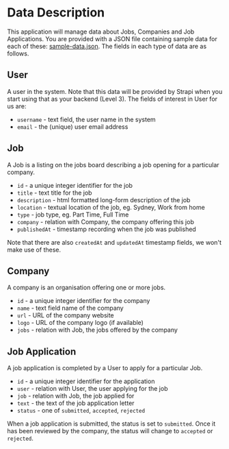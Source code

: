 
# Data Description

This application will manage data about Jobs, Companies and Job Applications.  You are
provided with a JSON file containing sample data for each of these: 
[sample-data.json](frontend/sample-data.json). The
fields in each type of data are as follows.

## User

A user in the system. Note that this data will be provided by Strapi when you start using
that as your backend (Level 3).  The fields of interest in User for us are:

* `username` - text field, the user name in the system
* `email` - the (unique) user email address

## Job

A Job is a listing on the jobs board describing a job opening for a particular company. 

* `id` - a unique integer identifier for the job
* `title` - text title for the job
* `description` - html formatted long-form description of the job
* `location` - textual location of the job, eg. Sydney, Work from home
* `type` - job type, eg. Part Time, Full Time
* `company` - relation with Company, the company offering this job
* `publishedAt` - timestamp recording when the job was published

Note that there are also `createdAt` and `updatedAt` timestamp fields, we 
won't make use of these.

## Company

A company is an organisation offering one or more jobs. 

* `id` - a unique integer identifier for the company
* `name` - text field name of the company
* `url` - URL of the company website
* `logo` - URL of the company logo (if available)
* `jobs` - relation with Job, the jobs offered by the company

## Job Application

A job application is completed by a User to apply for a particular Job.  

* `id` - a unique integer identifier for the application
* `user` - relation with User, the user applying for the job
* `job` - relation with Job, the job applied for
* `text` - the text of the job application letter
* `status` - one of `submitted`, `accepted`, `rejected`

When a job application is submitted, the status is set to `submitted`. Once
it has been reviewed by the company, the status will change to `accepted` or
`rejected`.